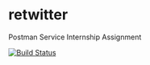 # retwitter
Postman Service Internship Assignment

[![Build Status](https://travis-ci.org/sid22/retwitter.svg?branch=master)](https://travis-ci.org/sid22/retwitter)